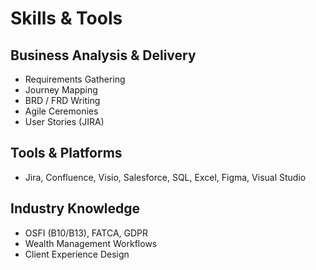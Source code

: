 # Skills & Tools

## Business Analysis & Delivery
- Requirements Gathering
- Journey Mapping
- BRD / FRD Writing
- Agile Ceremonies
- User Stories (JIRA)

## Tools & Platforms
- Jira, Confluence, Visio, Salesforce, SQL, Excel, Figma, Visual Studio

## Industry Knowledge
- OSFI (B10/B13), FATCA, GDPR
- Wealth Management Workflows
- Client Experience Design
